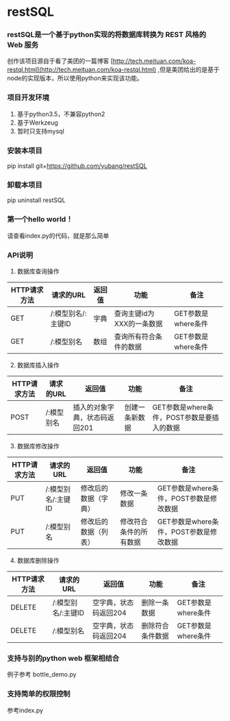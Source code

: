 # restSQL
### restSQL是一个基于python实现的将数据库转换为 REST 风格的 Web 服务

创作该项目源自于看了美团的一篇博客 [http://tech.meituan.com/koa-restql.html](http://tech.meituan.com/koa-restql.html) ,但是美团给出的是基于node的实现版本，所以使用python来实现该功能。

### 项目开发环境

 1. 基于python3.5，不兼容python2
 2. 基于Werkzeug
 3. 暂时只支持mysql


### 安装本项目
pip install git+https://github.com/yubang/restSQL

### 卸载本项目
pip uninstall restSQL

### 第一个hello world！

请查看index.py的代码，就是那么简单


### API说明

1. 数据库查询操作

| HTTP请求方法 | 请求的URL | 返回值 |功能 | 备注 |
| --- | --- | --- | --- | --- |
| GET | /:模型别名/:主键ID | 字典 |查询主键id为XXX的一条数据| GET参数是where条件 |
| GET | /:模型别名 | 数组 | 查询所有符合条件的数据| GET参数是where条件 |

2. 数据库插入操作

| HTTP请求方法 | 请求的URL | 返回值 |功能 | 备注 |
| --- | --- | --- | --- | --- |
| POST | /:模型别名 | 插入的对象字典，状态码返回201 |创建一条新数据| GET参数是where条件，POST参数是要插入的数据 |


3. 数据库修改操作

| HTTP请求方法 | 请求的URL | 返回值 |功能 | 备注 |
| --- | --- | --- | --- | --- |
| PUT | /:模型别名/:主键ID | 修改后的数据（字典） |修改一条数据| GET参数是where条件，POST参数是修改数据 |
| PUT | /:模型别名 | 修改后的数据（列表） |修改符合条件的所有数据| GET参数是where条件，POST参数是修改数据 |


4. 数据库删除操作

| HTTP请求方法 | 请求的URL | 返回值 |功能 | 备注 |
| --- | --- | --- | --- | --- |
| DELETE | /:模型别名/:主键ID | 空字典，状态码返回204 |删除一条数据| GET参数是where条件 |
| DELETE | /:模型别名 | 空字典，状态码返回204 |删除符合条件数据| GET参数是where条件 |


### 支持与别的python web 框架相结合
例子参考 bottle_demo.py

### 支持简单的权限控制
参考index.py
